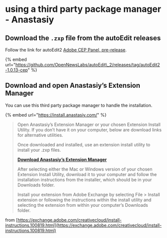 # using a third party package manager - Anastasiy

## Download the `.zxp` file from the autoEdit releases

Follow the link for autoEdit2 [Adobe CEP Panel, pre-release](https://github.com/OpenNewsLabs/autoEdit_2/releases/tag/autoEdit2-1.0.13-cep).

{% embed url="https://github.com/OpenNewsLabs/autoEdit\_2/releases/tag/autoEdit2-1.0.13-cep" %}

## Download and open  Anastasiy’s Extension Manager

You can use this third party package manager to handle the installation. 

{% embed url="https://install.anastasiy.com/" %}



> Open Anastasiy’s Extension Manager or your chosen Extension Install Utility. If you don’t have it on your computer, below are download links for alternative utilities.  
>   
> Once downloaded and installed, use an extension install utility to install your .zxp files.
>
> [**Download Anastasiy’s Extension Manager**](http://install.anastasiy.com/)
>
> After selecting either the Mac or Windows version of your chosen Extension Install Utility, download it to your computer and follow the installation instructions from the installer, which should be in your Downloads folder.  
>
>
> Install your extension from Adobe Exchange by selecting File &gt; Install extension or following the instructions within the install utility and selecting the extension from within your computer’s Downloads folder.

from [https://exchange.adobe.com/creativecloud/install-instructions.100819.html](https://exchange.adobe.com/creativecloud/install-instructions.100819.html) 

